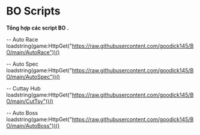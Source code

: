 

# BO Scripts

**Tổng hợp các script BO .**


-- Auto Race
loadstring(game:HttpGet("https://raw.githubusercontent.com/goodick145/BO/main/AutoRace"))()

-- Auto Spec
loadstring(game:HttpGet("https://raw.githubusercontent.com/goodick145/BO/main/AutoSpec"))()

-- Cuttay Hub
loadstring(game:HttpGet("https://raw.githubusercontent.com/goodick145/BO/main/CutTsy"))()

-- Auto Boss
loadstring(game:HttpGet("https://raw.githubusercontent.com/goodick145/BO/main/AutoBoss"))()
